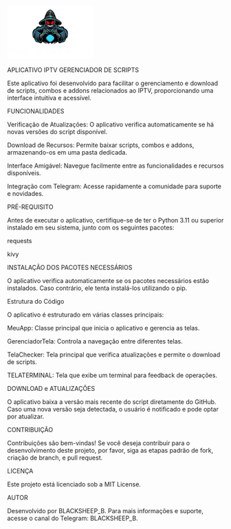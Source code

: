 <img src="https://raw.githubusercontent.com/TROPADOBLACKSHEEP/SCRIPTbyBLACKSHEEP/refs/heads/main/SCRIPTimage/SCRIPT-BY-BLACKSHEEP-02-10-2024.png" width="200" />


APLICATIVO IPTV GERENCIADOR DE SCRIPTS

Este aplicativo foi desenvolvido para facilitar o gerenciamento e download de scripts, combos e addons relacionados ao IPTV, proporcionando uma interface intuitiva e acessível.

FUNCIONALIDADES

Verificação de Atualizações: O aplicativo verifica automaticamente se há novas versões do script disponível.

Download de Recursos: Permite baixar scripts, combos e addons, armazenando-os em uma pasta dedicada.

Interface Amigável: Navegue facilmente entre as funcionalidades e recursos disponíveis.

Integração com Telegram: Acesse rapidamente a comunidade para suporte e novidades.


PRÉ-REQUISITO

Antes de executar o aplicativo, certifique-se de ter o Python 3.11 ou superior instalado em seu sistema, junto com os seguintes pacotes:

requests

kivy


INSTALAÇÃO DOS PACOTES NECESSÁRIOS

O aplicativo verifica automaticamente se os pacotes necessários estão instalados. Caso contrário, ele tenta instalá-los utilizando o pip.

Estrutura do Código

O aplicativo é estruturado em várias classes principais:

MeuApp: Classe principal que inicia o aplicativo e gerencia as telas.

GerenciadorTela: Controla a navegação entre diferentes telas.

TelaChecker: Tela principal que verifica atualizações e permite o download de scripts.

TELATERMINAL: Tela que exibe um terminal para feedback de operações.


DOWNLOAD e ATUALIZAÇÕES

O aplicativo baixa a versão mais recente do script diretamente do GitHub. Caso uma nova versão seja detectada, o usuário é notificado e pode optar por atualizar.

CONTRIBUIÇÃO

Contribuições são bem-vindas! Se você deseja contribuir para o desenvolvimento deste projeto, por favor, siga as etapas padrão de fork, criação de branch, e pull request.

LICENÇA

Este projeto está licenciado sob a MIT License.

AUTOR

Desenvolvido por BLACKSHEEP_B. Para mais informações e suporte, acesse o canal do Telegram: BLACKSHEEP_B.

